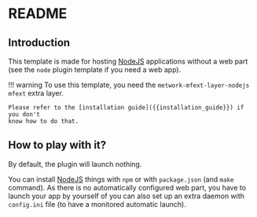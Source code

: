 # README

## Introduction

This template is made for hosting [NodeJS](https://nodejs.org) applications
without a web part (see the `node` plugin template if you need a web app).

!!! warning
    To use this template, you need the `metwork-mfext-layer-nodejs` `mfext` extra layer.

    Please refer to the [installation guide]({{installation_guide}}) if you don't
    know how to do that.

## How to play with it?

By default, the plugin will launch nothing.

You can install [NodeJS](https://nodejs.org) things with `npm` or with `package.json` (and `make` command). As there is no automatically configured web part, you have to launch your app by yourself of you can also set up an extra daemon with `config.ini` file (to have a monitored automatic launch).
